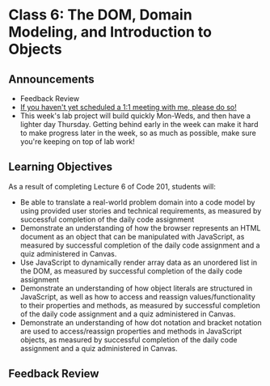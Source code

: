 # Class 6: The DOM, Domain Modeling, and Introduction to Objects

## Announcements

- Feedback Review
- [If you haven't yet scheduled a 1:1 meeting with me, please do so!](https://michelle-cf.youcanbook.me/service/jsps/cal.jsp?cal=eb676149-9d65-4ce9-ab90-db85e04d5e08&ini=1575672232500&jumpDate=2019-12-09)
- This week's lab project will build quickly Mon-Weds, and then have a lighter day Thursday. Getting behind early in the week can make it hard to make progress later in the week, so as much as possible, make sure you're keeping on top of lab work!

## Learning Objectives

As a result of completing Lecture 6 of Code 201, students will:

- Be able to translate a real-world problem domain into a code model by using provided user stories and technical requirements, as measured by successful completion of the daily code assignment
- Demonstrate an understanding of how the browser represents an HTML document as an object that can be manipulated with JavaScript, as measured by successful completion of the daily code assignment and a quiz administered in Canvas.
- Use JavaScript to dynamically render array data as an unordered list in the DOM, as measured by successful completion of the daily code assignment
- Demonstrate an understanding of how object literals are structured in JavaScript, as well as how to access and reassign values/functionality to their properties and methods, as measured by successful completion of the daily code assignment and a quiz administered in Canvas.
- Demonstrate an understanding of how dot notation and bracket notation are used to access/reassign properties and methods in JavaScript objects, as measured by successful completion of the daily code assignment and a quiz administered in Canvas.

## Feedback Review
